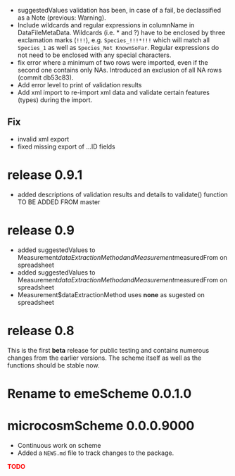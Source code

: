 * suggestedValues validation has been, in case of a fail, be declassified as a Note (previous: Warning).
* Include wildcards and regular expressions in columnName in DataFileMetaData. Wildcards (i.e. * and ?) have to be enclosed by three exclamation marks (`!!!`), e.g. `Species_!!!*!!!` which will match all `Species_1` as well as `Species_Not KnownSoFar`. Regular expressions do not need to be enclosed with any special characters.
* fix error where a minimum of two rows were imported, even if the second one contains only NAs. Introduced an exclusion of all NA rows (commit db53c83).
* Add error level to print of validation results
* Add xml import to re-import xml data and validate certain features (types) during the import.

## Fix
* invalid xml export
* fixed missing export of ...ID fields


# release 0.9.1

* added descriptions of validation results and details to validate() function
TO BE ADDED FROM master

# release 0.9
* added suggestedValues to Measurement$dataExtractionMethod and Measurement$measuredFrom on spreadsheet
* added suggestedValues to Measurement$dataExtractionMethod and Measurement$measuredFrom on spreadsheet
* Measurement$dataExtractionMethod uses **none** as sugested on spreadsheet

# release 0.8
This is the first **beta** release for public testing and contains numerous changes from the earlier versions.
The scheme itself as well as the functions should be stable now.

# Rename to emeScheme 0.0.1.0

# microcosmScheme 0.0.0.9000

* Continuous work on scheme
* Added a `NEWS.md` file to track changes to the package.



**<span style="color:red">TODO</span>**
